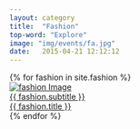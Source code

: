 ```yaml
---
layout: category
title:  "Fashion"
top-word: "Explore"
image: "img/events/fa.jpg"
date:   2015-04-21 12:12:12
---
```

<section class="no-padding" id="portfolio">
    <div class="container-fluid">
        <div class="row no-gutter">
            {% for fashion in site.fashion %}
                <div class="col-lg-4 col-sm-6">
                    <a href="{{ fashion.url }}" class="portfolio-box">
                        <img src="{{ fashion.image }}" class="img-responsive" alt="fashion Image">
                        <div class="portfolio-box-caption">
                            <div class="portfolio-box-caption-content">
                                <div class="project-category text-faded">
                                    {{ fashion.subtitle }}
                                </div>
                                <div class="project-name">
                                    {{ fashion.title }}
                                </div>
                            </div>
                        </div>
                    </a>
                </div>
            {% endfor %}
        </div>
    </div>
</section>